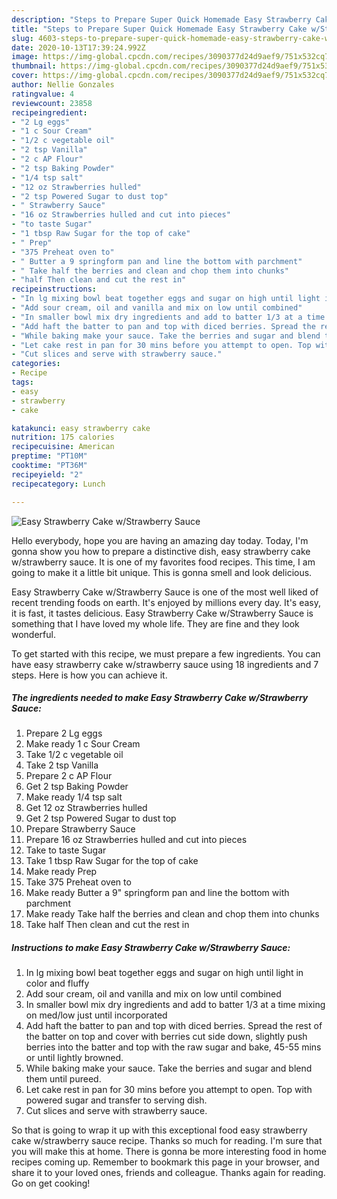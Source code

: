 ```yaml
---
description: "Steps to Prepare Super Quick Homemade Easy Strawberry Cake w/Strawberry Sauce"
title: "Steps to Prepare Super Quick Homemade Easy Strawberry Cake w/Strawberry Sauce"
slug: 4603-steps-to-prepare-super-quick-homemade-easy-strawberry-cake-w-strawberry-sauce
date: 2020-10-13T17:39:24.992Z
image: https://img-global.cpcdn.com/recipes/3090377d24d9aef9/751x532cq70/easy-strawberry-cake-wstrawberry-sauce-recipe-main-photo.jpg
thumbnail: https://img-global.cpcdn.com/recipes/3090377d24d9aef9/751x532cq70/easy-strawberry-cake-wstrawberry-sauce-recipe-main-photo.jpg
cover: https://img-global.cpcdn.com/recipes/3090377d24d9aef9/751x532cq70/easy-strawberry-cake-wstrawberry-sauce-recipe-main-photo.jpg
author: Nellie Gonzales
ratingvalue: 4
reviewcount: 23858
recipeingredient:
- "2 Lg eggs"
- "1 c Sour Cream"
- "1/2 c vegetable oil"
- "2 tsp Vanilla"
- "2 c AP Flour"
- "2 tsp Baking Powder"
- "1/4 tsp salt"
- "12 oz Strawberries hulled"
- "2 tsp Powered Sugar to dust top"
- " Strawberry Sauce"
- "16 oz Strawberries hulled and cut into pieces"
- "to taste Sugar"
- "1 tbsp Raw Sugar for the top of cake"
- " Prep"
- "375 Preheat oven to"
- " Butter a 9 springform pan and line the bottom with parchment"
- " Take half the berries and clean and chop them into chunks"
- "half Then clean and cut the rest in"
recipeinstructions:
- "In lg mixing bowl beat together eggs and sugar on high until light in color and fluffy"
- "Add sour cream, oil and vanilla and mix on low until combined"
- "In smaller bowl mix dry ingredients and add to batter 1/3 at a time mixing on med/low just until incorporated"
- "Add haft the batter to pan and top with diced berries. Spread the rest of the batter on top and cover with berries cut side down, slightly push berries into the batter and top with the raw sugar and bake, 45-55 mins or until lightly browned."
- "While baking make your sauce. Take the berries and sugar and blend them until pureed."
- "Let cake rest in pan for 30 mins before you attempt to open. Top with powered sugar and transfer to serving dish."
- "Cut slices and serve with strawberry sauce."
categories:
- Recipe
tags:
- easy
- strawberry
- cake

katakunci: easy strawberry cake 
nutrition: 175 calories
recipecuisine: American
preptime: "PT10M"
cooktime: "PT36M"
recipeyield: "2"
recipecategory: Lunch

---
```



![Easy Strawberry Cake w/Strawberry Sauce](https://img-global.cpcdn.com/recipes/3090377d24d9aef9/751x532cq70/easy-strawberry-cake-wstrawberry-sauce-recipe-main-photo.jpg)

Hello everybody, hope you are having an amazing day today. Today, I'm gonna show you how to prepare a distinctive dish, easy strawberry cake w/strawberry sauce. It is one of my favorites food recipes. This time, I am going to make it a little bit unique. This is gonna smell and look delicious.



Easy Strawberry Cake w/Strawberry Sauce is one of the most well liked of recent trending foods on earth. It's enjoyed by millions every day. It's easy, it is fast, it tastes delicious. Easy Strawberry Cake w/Strawberry Sauce is something that I have loved my whole life. They are fine and they look wonderful.


To get started with this recipe, we must prepare a few ingredients. You can have easy strawberry cake w/strawberry sauce using 18 ingredients and 7 steps. Here is how you can achieve it.

<!--inarticleads1-->

##### The ingredients needed to make Easy Strawberry Cake w/Strawberry Sauce:

1. Prepare 2 Lg eggs
1. Make ready 1 c Sour Cream
1. Take 1/2 c vegetable oil
1. Take 2 tsp Vanilla
1. Prepare 2 c AP Flour
1. Get 2 tsp Baking Powder
1. Make ready 1/4 tsp salt
1. Get 12 oz Strawberries hulled
1. Get 2 tsp Powered Sugar to dust top
1. Prepare  Strawberry Sauce
1. Prepare 16 oz Strawberries hulled and cut into pieces
1. Take to taste Sugar
1. Take 1 tbsp Raw Sugar for the top of cake
1. Make ready  Prep
1. Take 375 Preheat oven to
1. Make ready  Butter a 9&#34; springform pan and line the bottom with parchment
1. Make ready  Take half the berries and clean and chop them into chunks
1. Take half Then clean and cut the rest in




<!--inarticleads2-->

##### Instructions to make Easy Strawberry Cake w/Strawberry Sauce:

1. In lg mixing bowl beat together eggs and sugar on high until light in color and fluffy
1. Add sour cream, oil and vanilla and mix on low until combined
1. In smaller bowl mix dry ingredients and add to batter 1/3 at a time mixing on med/low just until incorporated
1. Add haft the batter to pan and top with diced berries. Spread the rest of the batter on top and cover with berries cut side down, slightly push berries into the batter and top with the raw sugar and bake, 45-55 mins or until lightly browned.
1. While baking make your sauce. Take the berries and sugar and blend them until pureed.
1. Let cake rest in pan for 30 mins before you attempt to open. Top with powered sugar and transfer to serving dish.
1. Cut slices and serve with strawberry sauce.




So that is going to wrap it up with this exceptional food easy strawberry cake w/strawberry sauce recipe. Thanks so much for reading. I'm sure that you will make this at home. There is gonna be more interesting food in home recipes coming up. Remember to bookmark this page in your browser, and share it to your loved ones, friends and colleague. Thanks again for reading. Go on get cooking!
